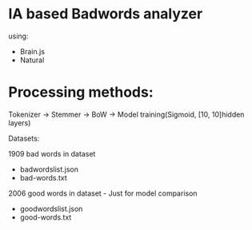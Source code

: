 # IA based Badwords analyzer


using: 
- Brain.js
- Natural

# Processing methods:

Tokenizer -> Stemmer -> BoW -> Model training(Sigmoid, [10, 10]hidden layers) 




Datasets:

1909 bad words in dataset
- badwordslist.json 
- bad-words.txt

2006 good words in dataset - Just for model comparison
- goodwordslist.json
- good-words.txt
